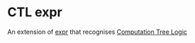 # CTL expr
An extension of [expr](https://github.com/sillydan1/expr) that recognises [Computation Tree Logic](https://en.wikipedia.org/wiki/Computation_tree_logic)

